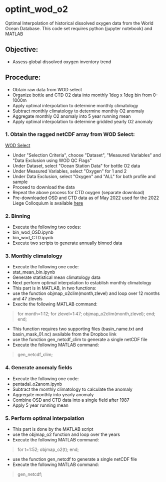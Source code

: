 # optint_wod_o2
Optimal Interpolation of historical dissolved oxygen data from the World Ocean Database. 
This code set requires python (jupyter notebook) and MATLAB

## Objective: 
- Assess global dissolved oxygen inventory trend

## Procedure:
- Obtain raw data from WOD select
- Organize bottle and CTD O2 data into monthly 1deg x 1deg bin from 0-1000m
- Apply optimal interpolation to determine monthly climatology
- Subtract monthly climatology to determine monthly O2 anomaly
- Aggregate monthly O2 anomaly into 5 year running mean
- Apply optimal interpolation to determine gridded yearly O2 anomaly

### 1. Obtain the ragged netCDF array from WOD Select: 
[WOD Select](https://www.ncei.noaa.gov/access/world-ocean-database-select/dbsearch.html)
- Under "Selection Criteria", choose "Dataset", "Measured Variables" and "Data Exclusion using WOD QC Flags"
- Under Dataset, select "Ocean Station Data" for bottle O2 data
- Under Measured Variables, select "Oxygen" for 1 and 2
- Under Data Exclusion, select "Oxygen" and "ALL" for both profile and sample
- Proceed to download the data
- Repeat the above process for CTD oxygen (separate download)
- Pre-downloaded OSD and CTD data as of May 2022 used for the 2022 Liege Colloquium is available [here](https://www.dropbox.com/sh/ivfo1yicivwaea7/AADiYhXFX8NROevV3yucOrLca?dl=0)

### 2. Binning
- Execute the following two codes: 
- bin_wod_OSD.ipynb
- bin_wod_CTD.ipynb
- Execute two scripts to generate annually binned data

### 3. Monthly climatology
- Execute the following one code: 
- stat_mean_bin.ipynb
- Generate statistical mean climatology data
- Next perform optimal interpolation to establish monthly climatology
- This part is in MATLAB, in two functions: 
- use the function objmap_o2clim(month,zlevel) and loop over 12 months and 47 zlevels
- Execite the following MATLAB command:
> for month=1:12; for zlevel=1:47; objmap_o2clim(month,zlevel); end; end;
- This function requires two supporting files (basin_name.txt and basin_mask_01.nc) available from the Dropbox link
- use the function gen_netcdf_clim to generate a single netCDF file
- Execute the following MATLAB command:
> gen_netcdf_clim;

### 4. Generate anomaly fields
- Execute the following one code: 
- pentadal_o2anom.ipynb
- Subtract the monthly climatology to calculate the anomaly
- Aggregate monthly into yearly anomaly
- Combine OSD and CTD data into a single field after 1987
- Apply 5 year running mean

### 5. Perform optimal interpolation
- This part is done by the MATLAB script
- use the objmap_o2 function and loop over the years
- Execute the following MATLAB command:
> for t=1:52; objmap_o2(t); end;
- use the function gen_netcdf to generate a single netCDF file
- Execute the following MATLAB command: 
> gen_netcdf;
